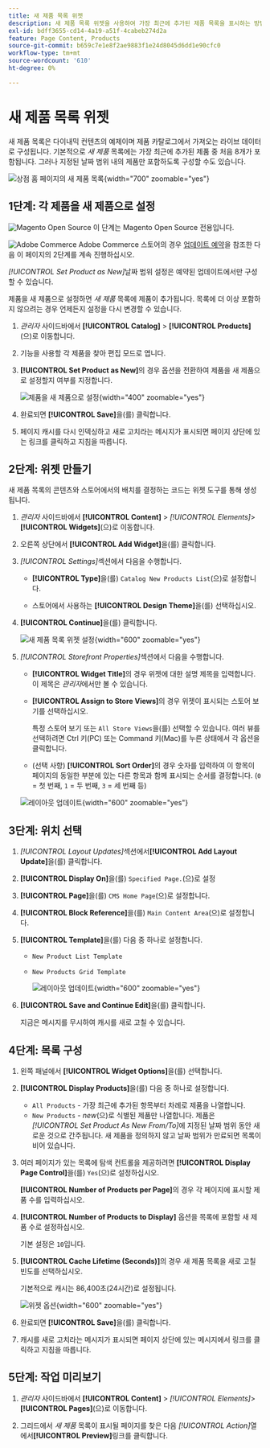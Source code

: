 ```yaml
---
title: 새 제품 목록 위젯
description: 새 제품 목록 위젯을 사용하여 가장 최근에 추가된 제품 목록을 표시하는 방법에 대해 알아봅니다.
exl-id: bdff3655-cd14-4a19-a51f-4cabeb274d2a
feature: Page Content, Products
source-git-commit: b659c7e1e8f2ae9883f1e24d8045d6dd1e90cfc0
workflow-type: tm+mt
source-wordcount: '610'
ht-degree: 0%

---
```


# 새 제품 목록 위젯

새 제품 목록은 다이내믹 컨텐츠의 예제이며 제품 카탈로그에서 가져오는 라이브 데이터로 구성됩니다. 기본적으로 _새 제품_ 목록에는 가장 최근에 추가된 제품 중 처음 8개가 포함됩니다. 그러나 지정된 날짜 범위 내의 제품만 포함하도록 구성할 수도 있습니다.

![상점 홈 페이지의 새 제품 목록](./assets/storefront-home-page-new-products.png){width="700" zoomable="yes"}

## 1단계: 각 제품을 새 제품으로 설정

![Magento Open Source](../assets/open-source.svg) 이 단계는 Magento Open Source 전용입니다.

![Adobe Commerce](../assets/adobe-logo.svg) Adobe Commerce 스토어의 경우 [업데이트 예약](content-staging-scheduled-update.md)을 참조한 다음 이 페이지의 2단계를 계속 진행하십시오.

_[!UICONTROL Set Product as New]_&#x200B;날짜 범위 설정은 예약된 업데이트에서만 구성할 수 있습니다.

제품을 새 제품으로 설정하면 _새 제품_ 목록에 제품이 추가됩니다. 목록에 더 이상 포함하지 않으려는 경우 언제든지 설정을 다시 변경할 수 있습니다.

1. _관리자_ 사이드바에서 **[!UICONTROL Catalog]** > **[!UICONTROL Products]**(으)로 이동합니다.

1. 기능을 사용할 각 제품을 찾아 편집 모드로 엽니다.

1. **[!UICONTROL Set Product as New]**&#x200B;의 경우 옵션을 전환하여 제품을 새 제품으로 설정할지 여부를 지정합니다.

   ![제품을 새 제품으로 설정](./assets/product-set-as-new.png){width="400" zoomable="yes"}

1. 완료되면 **[!UICONTROL Save]**&#x200B;을(를) 클릭합니다.

1. 페이지 캐시를 다시 인덱싱하고 새로 고치라는 메시지가 표시되면 페이지 상단에 있는 링크를 클릭하고 지침을 따릅니다.

## 2단계: 위젯 만들기

새 제품 목록의 콘텐츠와 스토어에서의 배치를 결정하는 코드는 위젯 도구를 통해 생성됩니다.

1. _관리자_ 사이드바에서 **[!UICONTROL Content]** > _[!UICONTROL Elements]_>**[!UICONTROL Widgets]**(으)로 이동합니다.

1. 오른쪽 상단에서 **[!UICONTROL Add Widget]**&#x200B;을(를) 클릭합니다.

1. _[!UICONTROL Settings]_&#x200B;섹션에서 다음을 수행합니다.

   - **[!UICONTROL Type]**&#x200B;을(를) `Catalog New Products List`(으)로 설정합니다.

   - 스토어에서 사용하는 **[!UICONTROL Design Theme]**&#x200B;을(를) 선택하십시오.

1. **[!UICONTROL Continue]**&#x200B;을(를) 클릭합니다.

   ![새 제품 목록 위젯 설정](./assets/widget-settings.png){width="600" zoomable="yes"}

1. _[!UICONTROL Storefront Properties]_&#x200B;섹션에서 다음을 수행합니다.

   - **[!UICONTROL Widget Title]**&#x200B;의 경우 위젯에 대한 설명 제목을 입력합니다. 이 제목은 _관리자_&#x200B;에서만 볼 수 있습니다.

   - **[!UICONTROL Assign to Store Views]**&#x200B;의 경우 위젯이 표시되는 스토어 보기를 선택하십시오.

     특정 스토어 보기 또는 `All Store Views`을(를) 선택할 수 있습니다. 여러 뷰를 선택하려면 Ctrl 키(PC) 또는 Command 키(Mac)를 누른 상태에서 각 옵션을 클릭합니다.

   - (선택 사항) **[!UICONTROL Sort Order]**&#x200B;의 경우 숫자를 입력하여 이 항목이 페이지의 동일한 부분에 있는 다른 항목과 함께 표시되는 순서를 결정합니다. (`0` = 첫 번째, `1` = 두 번째, `3` = 세 번째 등)

   ![레이아웃 업데이트](./assets/widget-layout-update-home-page.png){width="600" zoomable="yes"}

## 3단계: 위치 선택

1. _[!UICONTROL Layout Updates]_&#x200B;섹션에서&#x200B;**[!UICONTROL Add Layout Update]**&#x200B;을(를) 클릭합니다.

1. **[!UICONTROL Display On]**&#x200B;을(를) `Specified Page.`(으)로 설정

1. **[!UICONTROL Page]**&#x200B;을(를) `CMS Home Page`(으)로 설정합니다.

1. **[!UICONTROL Block Reference]**&#x200B;을(를) `Main Content Area`(으)로 설정합니다.

1. **[!UICONTROL Template]**&#x200B;을(를) 다음 중 하나로 설정합니다.

   - `New Product List Template`
   - `New Products Grid Template`

     ![레이아웃 업데이트](./assets/widget-layout-update-new-products-list.png){width="600" zoomable="yes"}

1. **[!UICONTROL Save and Continue Edit]**&#x200B;을(를) 클릭합니다.

   지금은 메시지를 무시하여 캐시를 새로 고칠 수 있습니다.

## 4단계: 목록 구성

1. 왼쪽 패널에서 **[!UICONTROL Widget Options]**&#x200B;을(를) 선택합니다.

1. **[!UICONTROL Display Products]**&#x200B;을(를) 다음 중 하나로 설정합니다.

   - `All Products` - 가장 최근에 추가된 항목부터 차례로 제품을 나열합니다.
   - `New Products` - _new_(으)로 식별된 제품만 나열합니다. 제품은 _[!UICONTROL Set Product As New From/To]_&#x200B;에 지정된 날짜 범위 동안 새로운 것으로 간주됩니다. 새 제품을 정의하지 않고 날짜 범위가 만료되면 목록이 비어 있습니다.

1. 여러 페이지가 있는 목록에 탐색 컨트롤을 제공하려면 **[!UICONTROL Display Page Control]**&#x200B;을(를) `Yes`(으)로 설정하십시오.

   **[!UICONTROL Number of Products per Page]**&#x200B;의 경우 각 페이지에 표시할 제품 수를 입력하십시오.

1. **[!UICONTROL Number of Products to Display]** 옵션을 목록에 포함할 새 제품 수로 설정하십시오.

   기본 설정은 `10`입니다.

1. **[!UICONTROL Cache Lifetime (Seconds)]**&#x200B;의 경우 새 제품 목록을 새로 고칠 빈도를 선택하십시오.

   기본적으로 캐시는 86,400초(24시간)로 설정됩니다.

   ![위젯 옵션](./assets/widget-options-new-product-list.png){width="600" zoomable="yes"}

1. 완료되면 **[!UICONTROL Save]**&#x200B;을(를) 클릭합니다.

1. 캐시를 새로 고치라는 메시지가 표시되면 페이지 상단에 있는 메시지에서 링크를 클릭하고 지침을 따릅니다.

## 5단계: 작업 미리보기

1. _관리자_ 사이드바에서 **[!UICONTROL Content]** > _[!UICONTROL Elements]_>**[!UICONTROL Pages]**(으)로 이동합니다.

1. 그리드에서 _새 제품_ 목록이 표시될 페이지를 찾은 다음 _[!UICONTROL Action]_&#x200B;열에서&#x200B;**[!UICONTROL Preview]**&#x200B;링크를 클릭합니다.
